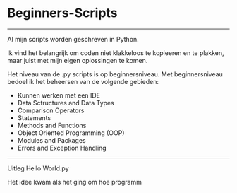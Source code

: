 # Beginners-Scripts
-------------------------------------------------------------------------------------------------------------------------------
Al mijn scripts worden geschreven in Python.

Ik vind het belangrijk om coden niet klakkeloos te kopieeren en te plakken, maar juist met mijn eigen oplossingen te komen. 

Het niveau van de .py scripts is op beginnersniveau. Met beginnersniveau bedoel ik het beheersen van de volgende gebieden:

- Kunnen werken met een IDE
- Data Sctructures and Data Types
- Comparison Operators
- Statements
- Methods and Functions
- Object Oriented Programming (OOP)
- Modules and Packages
- Errors and Exception Handling

-------------------------------------------------------------------------------------------------------------------------------

Uitleg Hello World.py

Het idee kwam als het ging om hoe programm
